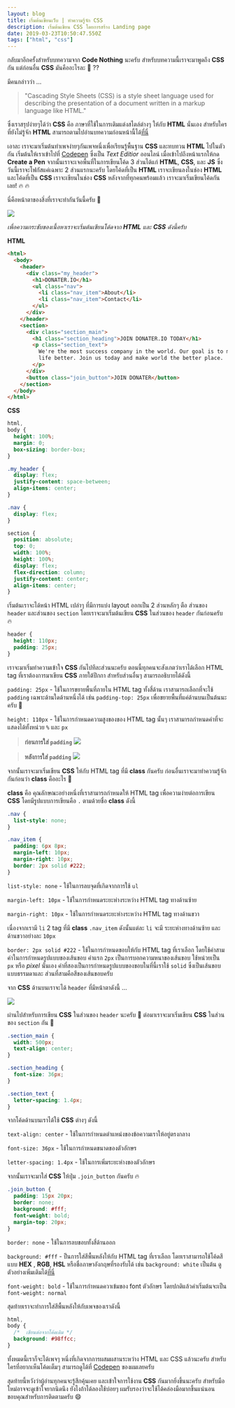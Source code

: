 ```yaml
---
layout: blog
title: เริ่มต้นเขียนเว็บ | ทำความรู้จัก CSS
description: เริ่มต้นเขียน CSS โดยการสร้าง Landing page
date: 2019-03-23T10:50:47.550Z
tags: ["html", "css"]
---
```


กลับมาอีกครั้งสำหรับบทความจาก **Code Nothing** นะครับ สำหรับบทความนี้เราจะมาพูดถึง **CSS** กัน แต่ก่อนอื่น **CSS** มันคืออะไรละ :thinking: ??

มีคนกล่าวว่า ...

> "Cascading Style Sheets (CSS) is a style sheet language used for describing the presentation of a document written in a markup language like HTML."

ซึ่งเราสรุปง่ายๆได้ว่า **CSS** คือ ภาษาที่ใช้ในการเติมแต่งสไตล์ต่างๆ ให้กับ **HTML** นั่นเอง สำหรับใครที่ยังไม่รู้จัก **HTML** สามารถตามไปอ่านบทความก่อนหน้านี้ได้[ที่นี่](www.codenothing.netlify.com)

เอาละ เราจะมาเริ่มต้นทำเพจง่ายๆกันเพจหนึ่งเพื่อเรียนรู้พื้นฐาน **CSS** และทบทวน **HTML** ไปในตัวกัน เริ่มต้นให้เราเข้าไปที่ [Codepen](www.codepen.io) ซึ่งเป็น _Text Editior_ ออนไลน์ เมื่อเข้าไปถึงหน้าแรกให้กด **Create a Pen** จากนั้นเราจะเจอพื้นที่ในการเขียนโค้ด 3 ส่วนได้แก่ **HTML**, **CSS**, และ **JS** ซึ่งวันนี้เราจะโฟกัสแค่เฉพาะ 2 ส่วนแรกนะครับ โดยโค้ดที่เป็น **HTML** เราจะเขียนลงในช่อง **HTML** และโค้ดที่เป็น **CSS** เราจะเขียนในช่อง **CSS** หลังจากที่ทุกคนพร้อมแล้ว เราจะมาเริ่มเขียนโค้ดกันเลย! :fire: :fire:

นี่คือหน้าตาของสิ่งที่เราจะทำกันวันนี้ครับ :triumph:

![](static/../../../../static/images/css-basic-1.png)

_เพื่อความกระชับของเนื้อหาเราจะเริ่มต้นเขียนโด้ดจาก **HTML** และ **CSS** ดังนี้ครับ_

**HTML**

```html
<html>
  <body>
    <header>
      <div class="my_header">
        <h1>DONATER.IO</h1>
        <ul class="nav">
          <li class="nav_item">About</li>
          <li class="nav_item">Contact</li>
        </ul>
      </div>
    </header>
    <section>
      <div class="section_main">
        <h1 class="section_heading">JOIN DONATER.IO TODAY</h1>
        <p class="section_text">
          We're the most success company in the world. Our goal is to make human
          life better. Join us today and make world the better place.
        </p>
      </div>
      <button class="join_button">JOIN DONATER</button>
    </section>
  </body>
</html>
```

**CSS**

```css
html,
body {
  height: 100%;
  margin: 0;
  box-sizing: border-box;
}

.my_header {
  display: flex;
  justify-content: space-between;
  align-items: center;
}

.nav {
  display: flex;
}

section {
  position: absolute;
  top: 0;
  width: 100%;
  height: 100%;
  display: flex;
  flex-direction: column;
  justify-content: center;
  align-items: center;
}
```

เริ่มต้นเราจะได้หน้า HTML เปล่าๆ ที่มีการแบ่ง layout ออกเป็น 2 ส่วนหลักๆ ตือ ส่วนของ `header` และส่วนของ `section` โดยเราจะมาเริ่มต้นเขียน **CSS** ในส่วนของ `header` กันก่อนครับ :fire:

```css
header {
  height: 110px;
  padding: 25px;
}
```

เราจะมาเริ่มทำความเข้าใจ **CSS** กันไปทีละส่วนนะครับ ตอนนี้ทุกคนจะสังเกตว่าเราได้เลือก HTML tag ที่เราต้องการมาเขียน **CSS** ภายใต้ปีกกา สำหรับส่วนอื่นๆ สามารถอธิบายได้ดังนี้

`padding: 25px` - ใช้ในการขยายพื้นที่ภายใน HTML tag ทั้งสี่ด้าน เราสามารถเลือกที่จะใช้ `padding` เฉพาะด้านใดด้านหนึ่งได้ เช่น `padding-top: 25px` เพื่อขยายพื้นที่แค่ด้านบนเป็นต้นนะครับ :triumph:

`height: 110px` - ใช้ในการกำหนดความสูงของของ HTML tag นั้นๆ เราสามารถกำหนดค่าที่จะแสดงได้ทั้งหน่วย `%` และ `px`

> **ก่อนการใส่ `padding`** ![](static/../../../../static/images/css-basic-2.png)

> **หลังการใส่ `padding`** ![](static/../../../../static/images/css-basic-3.png)

จากนั้นเราจะมาเริ่มเขียน **CSS** ให้กับ HTML tag ที่มี **class** กันครับ ก่อนอื่นเราจะมาทำความรู้จักกันก่อนว่า **class** คืออะไร :thinking:

**class** คือ คุณลักษณะอย่างหนึ่งที่เราสามารถกำหนดให้ HTML tag เพื่อความง่ายต่อการเขียน **CSS** โดยมีรูปแบบการเขียนคือ `.` ตามด้วยชื่อ **class** ดังนี้

```css
.nav {
  list-style: none;
}

.nav_item {
  padding: 6px 8px;
  margin-left: 10px;
  margin-right: 10px;
  border: 2px solid #222;
}
```

`list-style: none` - ใช้ในการลบจุดที่เกิดจากการใช้ `ul`

`margin-left: 10px` - ใช้ในการกำหนดระยะห่างระหว่าง HTML tag ทางด้านซ้าย

`margin-right: 10px` - ใช้ในการกำหนดระยะห่างระหว่าง HTML tag ทางด้านขวา

เนื่องจากเรามี `li` 2 tag ที่มี **class** `.nav_item` ดังนั้นแต่ละ `li` จะมี ระยะห่างทางด้านซ้าย และด้านขวาอย่างละ `10px`

`border: 2px solid #222` - ใช้ในการกำหนดขอบให้กับ HTML tag ที่เราเลือก โดยใช้ค่าสามค่าในการกำหนดรูปแบบของเส้นขอบ ค่าแรก `2px` เป็นการบอกความหนาของเส้นขอบ ใช้หน่วยเป็น `px` หรือ _pixel_ นั่นเอง ค่าที่สองเป็นการกำหนดรูปแบบของขอบในที่นี้เราใช้ `solid` ซึ่งเป็นเส้นขอบแบบธรรมดาและ ส่วนที่สามคือสีของเส้นขอบครับ

จาก **CSS** ด้านบนเราจะได้ `header` ที่มีหน้าตาดังนี้ ...

![](static/../../../../static/images/css-basic-4.png)

ผ่านไปสำหรับการเขียน **CSS** ในส่วนของ `header` นะครับ :tada: ต่อมาเราจะมาเริ่มเขียน **CSS** ในส่วนของ `section` กัน :triumph:

```css
.section_main {
  width: 500px;
  text-align: center;
}

.section_heading {
  font-size: 36px;
}

.section_text {
  letter-spacing: 1.4px;
}
```

จากโค้ดด้านบนเราได้ใช้ **CSS** ต่างๆ ดังนี้

`text-align: center` - ใช้ในการกำหนดตำแหน่งของข้อความเราให้อยู่ตรงกลาง

`font-size: 36px` - ใช้ในการกำหนดขนาดของตัวอักษร

`letter-spacing: 1.4px` - ใช้ในการเพิ่มระยะห่างของตัวอักษร

จากนั้นเราจะมาใส่ **CSS** ให้ปุ่ม `.join_button` กันครับ :fire:

```css
.join_button {
  padding: 15px 20px;
  border: none;
  background: #fff;
  font-weight: bold;
  margin-top: 20px;
}
```

`border: none` - ใช้ในการลบขอบทั้งสี่ด้านออก

`background: #fff` - ป็นการใส่สีพื้นหลังให้กับ HTML tag ที่เราเลือก โดยเราสามารถใช้โค้ดสีแบบ **HEX** , **RGB**, **HSL** หรือชื่อภาษาอังกฤษที่รองรับได้ เช่น `background: white` เป็นต้น ดูตัวอย่างเพิ่มเติมได้[ที่นี่](https://htmlcolorcodes.com/) 

`font-weight: bold` - ใช้ในการกำหนดควาเข้มของ font ตัวอักษร โดยปกติแล้วค่าเริ่มต้นจะเป็น `font-weight: normal`

สุดท้ายเราจะทำการใส่สีพื้นหลังให้กับเพจของเราดังนี้

```css
html,
body {
  /*  เขียนต่อจากโค้ดเดิม */
  background: #98ffcc;
}
```

ทั้งหมดนี้เราก็จะได้เพจๆ หนึ่งที่เกิดจากการผสมผสานระหว่าง HTML และ CSS แล้วนะครับ สำหรับใครที่อยากเห็นโค้ดเต็มๆ สามารถดูได้ที่ [Codepen](https://codepen.io/drifterz13/pen/oVmgay?editors=1100) ของผมเลยครับ

สุดท้ายนี้หวังว่าผู้อ่านทุกคนจะรู้สีกคุ้นเคย และเข้าใจการใช้งาน **CSS** กันมากยิ่งขึ้นนะครับ สำหรับมือใหม่อาจจะดูเข้าใจยากนิดนึง ยังไงถ้าได้ลองใช้บ่อยๆ ผมรับรองว่าจะใช้ได้คล่องมือมากขึ้นแน่นอน ขอบคุณสำหรับการติดตามครับ :smile:
